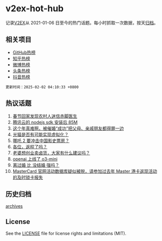 # v2ex-hot-hub

 记录[V2EX](https://www.v2ex.com/)从 2021-01-06 日至今的热门话题。每小时抓取一次数据，按天[归档](archives)。
 
 ## 相关项目

- [GitHub热榜](https://github.com/lonnyzhang423/github-hot-hub)
- [知乎热榜](https://github.com/lonnyzhang423/zhihu-hot-hub)
- [微博热榜](https://github.com/lonnyzhang423/weibo-hot-hub)
- [头条热榜](https://github.com/lonnyzhang423/toutiao-hot-hub)
- [抖音热榜](https://github.com/lonnyzhang423/douyin-hot-hub)


 `更新时间：2025-02-02 04:10:33 +0800`

## 热议话题

1. [春节回家发现农村人迷信赤脚医生](https://www.v2ex.com/t/1108508)
1. [腾讯云的 nodejs sdk 安装后 85M](https://www.v2ex.com/t/1108471)
1. [这个年真难啊，被催婚“成功”把父母、亲戚朋友都得罪一边](https://www.v2ex.com/t/1108502)
1. [光猫是否有可能实现虚拟化？](https://www.v2ex.com/t/1108542)
1. [哪吒 2 要冲击中国影史票房？](https://www.v2ex.com/t/1108516)
1. [各位，返程了吗？](https://www.v2ex.com/t/1108470)
1. [老婆想创业卖卤货，大家有什么建议吗？](https://www.v2ex.com/t/1108561)
1. [openai 上线了 o3-mini](https://www.v2ex.com/t/1108468)
1. [离过婚 比 没结婚 强吗？](https://www.v2ex.com/t/1108531)
1. [MasterCard 官网活动数据库疑似被脱，请参加过去年 Master 港卡返现活动的及时锁卡报失](https://www.v2ex.com/t/1108520)

## 历史归档

[archives](archives)

## License

See the [LICENSE](LICENSE) file for license rights and limitations (MIT).
